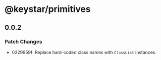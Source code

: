 # @keystar/primitives

## 0.0.2

### Patch Changes

- 0229959f: Replace hard-coded class names with `ClassList` instances.
